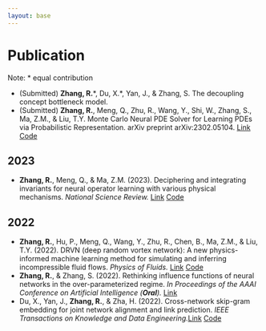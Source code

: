 ```yaml
---
layout: base 
---
```


# Publication
Note: * equal contribution
+ (Submitted) **Zhang, R.**\*, Du, X.\*, Yan, J., & Zhang, S. The decoupling concept bottleneck model.
+ (Submitted) **Zhang, R.**, Meng, Q., Zhu, R., Wang, Y., Shi, W., Zhang, S., Ma, Z.M., & Liu, T.Y. Monte Carlo Neural PDE Solver for Learning PDEs via Probabilistic Representation. arXiv preprint arXiv:2302.05104. [Link](https://arxiv.org/abs/2302.05104) [Code](https://github.com/optray/MCNP)
## 2023
+ **Zhang, R.**, Meng, Q., & Ma, Z.M. (2023). Deciphering and integrating invariants for neural operator learning with various physical mechanisms. _National Science Review._ [Link](https://academic.oup.com/nsr/advance-article/doi/10.1093/nsr/nwad336/7503933) [Code](https://github.com/optray/PIANO)
## 2022 
+ **Zhang, R.**, Hu, P., Meng, Q., Wang, Y., Zhu, R., Chen, B., Ma, Z.M., & Liu, T.Y. (2022). DRVN (deep random vortex network): A new physics-informed machine learning method for simulating and inferring incompressible fluid flows. _Physics of Fluids._ [Link](https://pubs.aip.org/aip/pof/article-abstract/34/10/107112/2847899/DRVN-deep-random-vortex-network-A-new-physics?redirectedFrom=fulltext) [Code](https://github.com/optray/Deep_Random_Vortex_Networks_DRVN)
+ **Zhang, R.**, & Zhang, S. (2022). Rethinking influence functions of neural networks in the over-parameterized regime. _In Proceedings of the AAAI Conference on Artificial Intelligence (**Oral**)._ [Link](https://ojs.aaai.org/index.php/AAAI/article/view/20893)
+ Du, X., Yan, J., **Zhang, R.**, & Zha, H. (2022). Cross-network skip-gram embedding for joint network alignment and link prediction. _IEEE Transactions on Knowledge and Data Engineering._[Link](https://ieeexplore.ieee.org/document/9099979) [Code](https://github.com/deepopo/CENALP)
